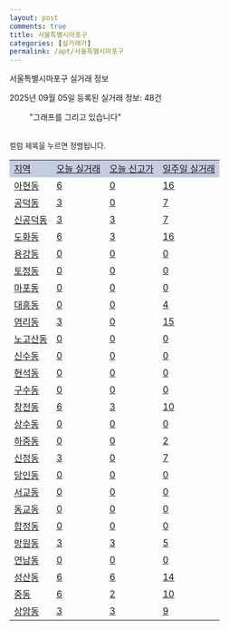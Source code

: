 ```yaml
---
layout: post
comments: true
title: 서울특별시마포구
categories: [실거래가]
permalink: /apt/서울특별시마포구
---
```


서울특별시마포구 실거래 정보

2025년 09월 05일 등록된 실거래 정보: 48건

<!--<script async src="https://pagead2.googlesyndication.com/pagead/js/adsbygoogle.js?client=ca-pub-3485438051770037"
 crossorigin="anonymous"></script>-->

<script type="text/javascript">
  google.charts.load('current', {'packages':['corechart']});
  google.charts.setOnLoadCallback(drawChart);

  function drawChart() {
    var data = google.visualization.arrayToDataTable([['거래일', '매매', '전월세', '전매'], ['21-01', 0, 7, 1], ['21-02', 0, 1, 0], ['21-03', 0, 5, 0], ['21-04', 0, 1, 0], ['21-05', 0, 5, 0], ['21-06', 0, 39, 0], ['21-07', 43, 141, 1], ['21-08', 162, 518, 4], ['21-09', 116, 498, 5], ['21-10', 89, 610, 3], ['21-11', 46, 539, 2], ['21-12', 60, 740, 0], ['22-01', 53, 679, 2], ['22-02', 31, 776, 1], ['22-03', 54, 751, 0], ['22-04', 73, 686, 2], ['22-05', 71, 692, 0], ['22-06', 43, 654, 4], ['22-07', 22, 483, 1], ['22-08', 1, 140, 0], ['23-07', 0, 8, 0], ['23-08', 0, 1, 0], ['23-09', 0, 6, 0], ['23-10', 13, 111, 0], ['23-11', 63, 584, 1], ['23-12', 69, 847, 5], ['24-01', 2, 16, 0], ['24-02', 1, 7, 0], ['24-03', 0, 0, 5], ['24-04', 1, 5, 0], ['24-05', 2, 8, 1], ['24-06', 0, 11, 0], ['24-07', 1, 5, 0], ['24-08', 108, 143, 2], ['24-09', 113, 618, 1], ['24-10', 143, 209, 144], ['24-11', 41, 0, 41], ['24-12', 113, 113, 113], ['25-01', 149, 149, 149], ['25-02', 325, 325, 325], ['25-03', 514, 514, 514], ['25-04', 326, 326, 326], ['25-05', 421, 421, 421], ['25-06', 646, 646, 646], ['25-07', 124, 124, 124], ['25-08', 105, 105, 105]]);

    var options = {
      title: '최근 1년간 유형별 거래량 추이',
      legend: { position: 'bottom' }
    };

    setTimeout(function() {
        var chart = new google.visualization.LineChart(document.getElementById('columnchart_material'));
        chart.draw(data, (options));
        document.getElementById('loading').style.display = 'none';
        var dayLabel = (new Date()).getDay();
        if (dayLabel < 2) {
            sorttable.innerSortFunction.apply(document.getElementById('week'), []);
            sorttable.innerSortFunction.apply(document.getElementById('week'), []);        
        }
        else {
            sorttable.innerSortFunction.apply(document.getElementById('today'), []);
            sorttable.innerSortFunction.apply(document.getElementById('today'), []);
        }
    }, 200);

  }
</script>

<div id="loading" style="z-index:20; display: block; margin-left: 35px">"그래프를 그리고 있습니다"</div>
<div id="columnchart_material" style="width: 95%; margin-left: -35px; display: block"></div>
<!--<div style="width: 95%; margin-left: -35px; display: block">
      <script async src="https://pagead2.googlesyndication.com/pagead/js/adsbygoogle.js?client=ca-pub-3485438051770037"
          crossorigin="anonymous"></script>
      <ins class="adsbygoogle"
          style="display:block"
          data-ad-format="fluid"
          data-ad-layout-key="-fb+5w+4e-db+86"
          data-ad-client="ca-pub-3485438051770037"
          data-ad-slot="1827090281"></ins>
      <script>
          (adsbygoogle = window.adsbygoogle || []).push({});
      </script>
</div>-->
<br>

<font size='small' style='font-size: small;'>컬럼 제목을 누르면 정렬됩니다.</font>
<table class="sortable">
  <tr style='background-color: rgba(114, 132, 186,0.4);'>
    <td id="region"><a href="#">지역</a></td>
    <td id="today"><a href="#">오늘 실거래</a></td>
    <td id="today_new"><a href="#">오늘 신고가</a></td>
    <td id="week"><a href="#">일주일 실거래</a></td>
  </tr>

  
  <tr class="item">
    <td><a href="서울특별시마포구아현동">아현동</a></td>
    <td><a href="서울특별시마포구아현동">6</a></td>
    <td><a href="서울특별시마포구아현동">0</a></td>
    <td><a href="서울특별시마포구아현동">16</a></td>
  </tr>
    

  <tr class="item">
    <td><a href="서울특별시마포구공덕동">공덕동</a></td>
    <td><a href="서울특별시마포구공덕동">3</a></td>
    <td><a href="서울특별시마포구공덕동">0</a></td>
    <td><a href="서울특별시마포구공덕동">7</a></td>
  </tr>
    

  <tr class="item">
    <td><a href="서울특별시마포구신공덕동">신공덕동</a></td>
    <td><a href="서울특별시마포구신공덕동">3</a></td>
    <td><a href="서울특별시마포구신공덕동">3</a></td>
    <td><a href="서울특별시마포구신공덕동">7</a></td>
  </tr>
    

  <tr class="item">
    <td><a href="서울특별시마포구도화동">도화동</a></td>
    <td><a href="서울특별시마포구도화동">6</a></td>
    <td><a href="서울특별시마포구도화동">3</a></td>
    <td><a href="서울특별시마포구도화동">16</a></td>
  </tr>
    

  <tr class="item">
    <td><a href="서울특별시마포구용강동">용강동</a></td>
    <td><a href="서울특별시마포구용강동">0</a></td>
    <td><a href="서울특별시마포구용강동">0</a></td>
    <td><a href="서울특별시마포구용강동">0</a></td>
  </tr>
    

  <tr class="item">
    <td><a href="서울특별시마포구토정동">토정동</a></td>
    <td><a href="서울특별시마포구토정동">0</a></td>
    <td><a href="서울특별시마포구토정동">0</a></td>
    <td><a href="서울특별시마포구토정동">0</a></td>
  </tr>
    

  <tr class="item">
    <td><a href="서울특별시마포구마포동">마포동</a></td>
    <td><a href="서울특별시마포구마포동">0</a></td>
    <td><a href="서울특별시마포구마포동">0</a></td>
    <td><a href="서울특별시마포구마포동">0</a></td>
  </tr>
    

  <tr class="item">
    <td><a href="서울특별시마포구대흥동">대흥동</a></td>
    <td><a href="서울특별시마포구대흥동">0</a></td>
    <td><a href="서울특별시마포구대흥동">0</a></td>
    <td><a href="서울특별시마포구대흥동">4</a></td>
  </tr>
    

  <tr class="item">
    <td><a href="서울특별시마포구염리동">염리동</a></td>
    <td><a href="서울특별시마포구염리동">3</a></td>
    <td><a href="서울특별시마포구염리동">0</a></td>
    <td><a href="서울특별시마포구염리동">15</a></td>
  </tr>
    

  <tr class="item">
    <td><a href="서울특별시마포구노고산동">노고산동</a></td>
    <td><a href="서울특별시마포구노고산동">0</a></td>
    <td><a href="서울특별시마포구노고산동">0</a></td>
    <td><a href="서울특별시마포구노고산동">0</a></td>
  </tr>
    

  <tr class="item">
    <td><a href="서울특별시마포구신수동">신수동</a></td>
    <td><a href="서울특별시마포구신수동">0</a></td>
    <td><a href="서울특별시마포구신수동">0</a></td>
    <td><a href="서울특별시마포구신수동">0</a></td>
  </tr>
    

  <tr class="item">
    <td><a href="서울특별시마포구현석동">현석동</a></td>
    <td><a href="서울특별시마포구현석동">0</a></td>
    <td><a href="서울특별시마포구현석동">0</a></td>
    <td><a href="서울특별시마포구현석동">0</a></td>
  </tr>
    

  <tr class="item">
    <td><a href="서울특별시마포구구수동">구수동</a></td>
    <td><a href="서울특별시마포구구수동">0</a></td>
    <td><a href="서울특별시마포구구수동">0</a></td>
    <td><a href="서울특별시마포구구수동">0</a></td>
  </tr>
    

  <tr class="item">
    <td><a href="서울특별시마포구창전동">창전동</a></td>
    <td><a href="서울특별시마포구창전동">6</a></td>
    <td><a href="서울특별시마포구창전동">3</a></td>
    <td><a href="서울특별시마포구창전동">10</a></td>
  </tr>
    

  <tr class="item">
    <td><a href="서울특별시마포구상수동">상수동</a></td>
    <td><a href="서울특별시마포구상수동">0</a></td>
    <td><a href="서울특별시마포구상수동">0</a></td>
    <td><a href="서울특별시마포구상수동">0</a></td>
  </tr>
    

  <tr class="item">
    <td><a href="서울특별시마포구하중동">하중동</a></td>
    <td><a href="서울특별시마포구하중동">0</a></td>
    <td><a href="서울특별시마포구하중동">0</a></td>
    <td><a href="서울특별시마포구하중동">2</a></td>
  </tr>
    

  <tr class="item">
    <td><a href="서울특별시마포구신정동">신정동</a></td>
    <td><a href="서울특별시마포구신정동">3</a></td>
    <td><a href="서울특별시마포구신정동">0</a></td>
    <td><a href="서울특별시마포구신정동">7</a></td>
  </tr>
    

  <tr class="item">
    <td><a href="서울특별시마포구당인동">당인동</a></td>
    <td><a href="서울특별시마포구당인동">0</a></td>
    <td><a href="서울특별시마포구당인동">0</a></td>
    <td><a href="서울특별시마포구당인동">0</a></td>
  </tr>
    

  <tr class="item">
    <td><a href="서울특별시마포구서교동">서교동</a></td>
    <td><a href="서울특별시마포구서교동">0</a></td>
    <td><a href="서울특별시마포구서교동">0</a></td>
    <td><a href="서울특별시마포구서교동">0</a></td>
  </tr>
    

  <tr class="item">
    <td><a href="서울특별시마포구동교동">동교동</a></td>
    <td><a href="서울특별시마포구동교동">0</a></td>
    <td><a href="서울특별시마포구동교동">0</a></td>
    <td><a href="서울특별시마포구동교동">0</a></td>
  </tr>
    

  <tr class="item">
    <td><a href="서울특별시마포구합정동">합정동</a></td>
    <td><a href="서울특별시마포구합정동">0</a></td>
    <td><a href="서울특별시마포구합정동">0</a></td>
    <td><a href="서울특별시마포구합정동">0</a></td>
  </tr>
    

  <tr class="item">
    <td><a href="서울특별시마포구망원동">망원동</a></td>
    <td><a href="서울특별시마포구망원동">3</a></td>
    <td><a href="서울특별시마포구망원동">3</a></td>
    <td><a href="서울특별시마포구망원동">5</a></td>
  </tr>
    

  <tr class="item">
    <td><a href="서울특별시마포구연남동">연남동</a></td>
    <td><a href="서울특별시마포구연남동">0</a></td>
    <td><a href="서울특별시마포구연남동">0</a></td>
    <td><a href="서울특별시마포구연남동">0</a></td>
  </tr>
    

  <tr class="item">
    <td><a href="서울특별시마포구성산동">성산동</a></td>
    <td><a href="서울특별시마포구성산동">6</a></td>
    <td><a href="서울특별시마포구성산동">6</a></td>
    <td><a href="서울특별시마포구성산동">14</a></td>
  </tr>
    

  <tr class="item">
    <td><a href="서울특별시마포구중동">중동</a></td>
    <td><a href="서울특별시마포구중동">6</a></td>
    <td><a href="서울특별시마포구중동">2</a></td>
    <td><a href="서울특별시마포구중동">10</a></td>
  </tr>
    

  <tr class="item">
    <td><a href="서울특별시마포구상암동">상암동</a></td>
    <td><a href="서울특별시마포구상암동">3</a></td>
    <td><a href="서울특별시마포구상암동">3</a></td>
    <td><a href="서울특별시마포구상암동">9</a></td>
  </tr>
    


</table>


    